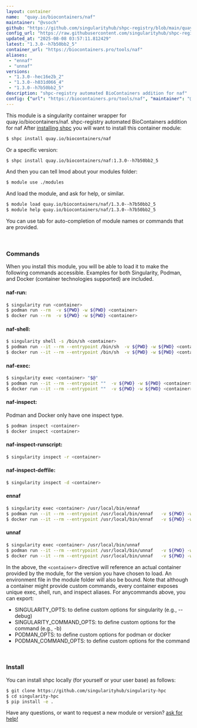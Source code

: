 ```yaml
---
layout: container
name:  "quay.io/biocontainers/naf"
maintainer: "@vsoch"
github: "https://github.com/singularityhub/shpc-registry/blob/main/quay.io/biocontainers/naf/container.yaml"
config_url: "https://raw.githubusercontent.com/singularityhub/shpc-registry/main/quay.io/biocontainers/naf/container.yaml"
updated_at: "2025-08-08 03:57:11.812429"
latest: "1.3.0--h7b50bb2_5"
container_url: "https://biocontainers.pro/tools/naf"
aliases:
 - "ennaf"
 - "unnaf"
versions:
 - "1.3.0--hec16e2b_2"
 - "1.3.0--h031d066_4"
 - "1.3.0--h7b50bb2_5"
description: "shpc-registry automated BioContainers addition for naf"
config: {"url": "https://biocontainers.pro/tools/naf", "maintainer": "@vsoch", "description": "shpc-registry automated BioContainers addition for naf", "latest": {"1.3.0--h7b50bb2_5": "sha256:b410d7299bd16ca221299dc6c87e7eab1f7f3413f5a4da3763cd4926dedea727"}, "tags": {"1.3.0--hec16e2b_2": "sha256:80fc33cd777cd2d54eea4e5fcf5742603c35b5b1443418b7e751e45b543ac436", "1.3.0--h031d066_4": "sha256:ea9012c88ba5e8ad460c809cec1a182a4f3d317bad0701dda90155caf8f36338", "1.3.0--h7b50bb2_5": "sha256:b410d7299bd16ca221299dc6c87e7eab1f7f3413f5a4da3763cd4926dedea727"}, "docker": "quay.io/biocontainers/naf", "aliases": {"ennaf": "/usr/local/bin/ennaf", "unnaf": "/usr/local/bin/unnaf"}}
---
```


This module is a singularity container wrapper for quay.io/biocontainers/naf.
shpc-registry automated BioContainers addition for naf
After [installing shpc](#install) you will want to install this container module:


```bash
$ shpc install quay.io/biocontainers/naf
```

Or a specific version:

```bash
$ shpc install quay.io/biocontainers/naf:1.3.0--h7b50bb2_5
```

And then you can tell lmod about your modules folder:

```bash
$ module use ./modules
```

And load the module, and ask for help, or similar.

```bash
$ module load quay.io/biocontainers/naf/1.3.0--h7b50bb2_5
$ module help quay.io/biocontainers/naf/1.3.0--h7b50bb2_5
```

You can use tab for auto-completion of module names or commands that are provided.

<br>

### Commands

When you install this module, you will be able to load it to make the following commands accessible.
Examples for both Singularity, Podman, and Docker (container technologies supported) are included.

#### naf-run:

```bash
$ singularity run <container>
$ podman run --rm  -v ${PWD} -w ${PWD} <container>
$ docker run --rm  -v ${PWD} -w ${PWD} <container>
```

#### naf-shell:

```bash
$ singularity shell -s /bin/sh <container>
$ podman run --it --rm --entrypoint /bin/sh  -v ${PWD} -w ${PWD} <container>
$ docker run --it --rm --entrypoint /bin/sh  -v ${PWD} -w ${PWD} <container>
```

#### naf-exec:

```bash
$ singularity exec <container> "$@"
$ podman run --it --rm --entrypoint ""  -v ${PWD} -w ${PWD} <container> "$@"
$ docker run --it --rm --entrypoint ""  -v ${PWD} -w ${PWD} <container> "$@"
```

#### naf-inspect:

Podman and Docker only have one inspect type.

```bash
$ podman inspect <container>
$ docker inspect <container>
```

#### naf-inspect-runscript:

```bash
$ singularity inspect -r <container>
```

#### naf-inspect-deffile:

```bash
$ singularity inspect -d <container>
```


#### ennaf

```bash
$ singularity exec <container> /usr/local/bin/ennaf
$ podman run --it --rm --entrypoint /usr/local/bin/ennaf   -v ${PWD} -w ${PWD} <container> -c " $@"
$ docker run --it --rm --entrypoint /usr/local/bin/ennaf   -v ${PWD} -w ${PWD} <container> -c " $@"
```


#### unnaf

```bash
$ singularity exec <container> /usr/local/bin/unnaf
$ podman run --it --rm --entrypoint /usr/local/bin/unnaf   -v ${PWD} -w ${PWD} <container> -c " $@"
$ docker run --it --rm --entrypoint /usr/local/bin/unnaf   -v ${PWD} -w ${PWD} <container> -c " $@"
```



In the above, the `<container>` directive will reference an actual container provided
by the module, for the version you have chosen to load. An environment file in the
module folder will also be bound. Note that although a container
might provide custom commands, every container exposes unique exec, shell, run, and
inspect aliases. For anycommands above, you can export:

 - SINGULARITY_OPTS: to define custom options for singularity (e.g., --debug)
 - SINGULARITY_COMMAND_OPTS: to define custom options for the command (e.g., -b)
 - PODMAN_OPTS: to define custom options for podman or docker
 - PODMAN_COMMAND_OPTS: to define custom options for the command

<br>

### Install

You can install shpc locally (for yourself or your user base) as follows:

```bash
$ git clone https://github.com/singularityhub/singularity-hpc
$ cd singularity-hpc
$ pip install -e .
```

Have any questions, or want to request a new module or version? [ask for help!](https://github.com/singularityhub/singularity-hpc/issues)